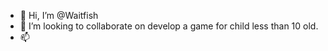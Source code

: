 - 👋 Hi, I’m @Waitfish
- 💞️ I’m looking to collaborate on develop a game for child less than 10 old.
- 📫 

<!---
Waitfish/Waitfish is a ✨ special ✨ repository because its `README.md` (this file) appears on your GitHub profile.
You can click the Preview link to take a look at your changes.
--->
